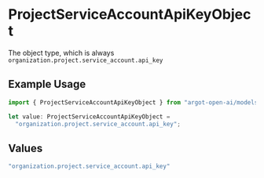 # ProjectServiceAccountApiKeyObject

The object type, which is always `organization.project.service_account.api_key`

## Example Usage

```typescript
import { ProjectServiceAccountApiKeyObject } from "argot-open-ai/models/components";

let value: ProjectServiceAccountApiKeyObject =
  "organization.project.service_account.api_key";
```

## Values

```typescript
"organization.project.service_account.api_key"
```